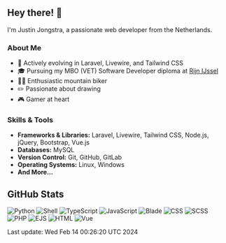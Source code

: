 ## Hey there! 👋

I'm Justin Jongstra, a passionate web developer from the Netherlands.

### About Me
- 🌱 Actively evolving in Laravel, Livewire, and Tailwind CSS
- 🎓 Pursuing my MBO (VET) Software Developer diploma at [Rijn IJssel](https://www.rijnijssel.nl/)
- 🚵‍♂️ Enthusiastic mountain biker
- ✏️ Passionate about drawing
- 🎮 Gamer at heart

### Skills & Tools
- **Frameworks & Libraries:** Laravel, Livewire, Tailwind CSS, Node.js, jQuery, Bootstrap, Vue.js
- **Databases:** MySQL
- **Version Control:** Git, GitHub, GitLab
- **Operating Systems:** Linux, Windows
- **And More...**

## GitHub Stats
![Python](https://img.shields.io/badge/Python-.18%25-blue)
![Shell](https://img.shields.io/badge/Shell-.35%25-blue)
![TypeScript](https://img.shields.io/badge/TypeScript-.01%25-blue)
![JavaScript](https://img.shields.io/badge/JavaScript-23.51%25-blue)
![Blade](https://img.shields.io/badge/Blade-20.55%25-blue)
![CSS](https://img.shields.io/badge/CSS-2.20%25-blue)
![SCSS](https://img.shields.io/badge/SCSS-2.11%25-blue)
![PHP](https://img.shields.io/badge/PHP-49.40%25-blue)
![EJS](https://img.shields.io/badge/EJS-.76%25-blue)
![HTML](https://img.shields.io/badge/HTML-.10%25-blue)
![Vue](https://img.shields.io/badge/Vue-.79%25-blue)

Last update: Wed Feb 14 00:26:20 UTC 2024


